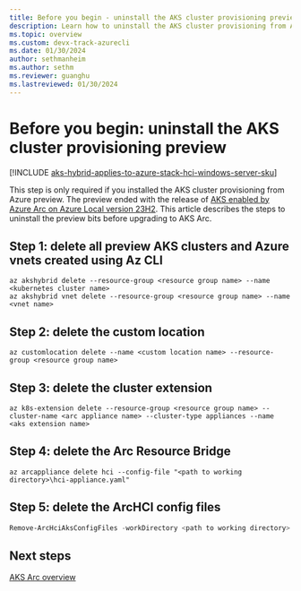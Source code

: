 ```yaml
---
title: Before you begin - uninstall the AKS cluster provisioning preview
description: Learn how to uninstall the AKS cluster provisioning from Azure preview.
ms.topic: overview
ms.custom: devx-track-azurecli
ms.date: 01/30/2024
author: sethmanheim
ms.author: sethm 
ms.reviewer: guanghu
ms.lastreviewed: 01/30/2024
---
```


# Before you begin: uninstall the AKS cluster provisioning preview

[!INCLUDE [aks-hybrid-applies-to-azure-stack-hci-windows-server-sku](includes/aks-hci-applies-to-skus/aks-hybrid-applies-to-azure-stack-hci-windows-server-sku.md)]

This step is only required if you installed the AKS cluster provisioning from Azure preview. The preview ended with the release of [AKS enabled by Azure Arc on Azure Local version 23H2](aks-overview.md). This article describes the steps to uninstall the preview bits before upgrading to AKS Arc.

## Step 1: delete all preview AKS clusters and Azure vnets created using Az CLI

```azurecli
az akshybrid delete --resource-group <resource group name> --name <kubernetes cluster name>
az akshybrid vnet delete --resource-group <resource group name> --name <vnet name>
```

## Step 2: delete the custom location

```azurecli
az customlocation delete --name <custom location name> --resource-group <resource group name>
```

## Step 3: delete the cluster extension

```azurecli
az k8s-extension delete --resource-group <resource group name> --cluster-name <arc appliance name> --cluster-type appliances --name <aks extension name>
```

## Step 4: delete the Arc Resource Bridge

```azurecli
az arcappliance delete hci --config-file "<path to working directory>\hci-appliance.yaml"
```

## Step 5: delete the ArcHCI config files

```powershell
Remove-ArcHciAksConfigFiles -workDirectory <path to working directory>
```

## Next steps

[AKS Arc overview](aks-overview.md)
